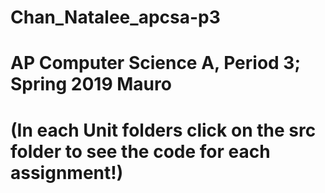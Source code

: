# Chan_Natalee_apcsa-p3
# AP Computer Science A, Period 3; Spring 2019 Mauro
# (In each Unit folders click on the src folder to see the code for each assignment!)
